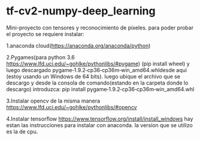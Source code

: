 # tf-cv2-numpy-deep_learning
Mini-proyecto con tensores y reconocimiento de píxeles.
para poder probar el proyecto se requiere instalar:

  1.anaconda cloud(https://anaconda.org/anaconda/python)
  
  2.Pygames(para python 3.6 https://www.lfd.uci.edu/~gohlke/pythonlibs/#pygame)
    (pip install wheel) y luego descargado pygame‑1.9.2‑cp36‑cp36m‑win_amd64.whldesde aquí (estoy usando un Windows de 64 bits).
    luego ubique el archivo que se descargo y desde la consola de comando(estando en la carpeta donde lo descargo) introduzca:
    pip install pygame‑1.9.2‑cp36‑cp36m‑win_amd64.whl
    
  3.Instalar opencv de la misma manera https://www.lfd.uci.edu/~gohlke/pythonlibs/#opencv
  
  4.Instalar tensorflow https://www.tensorflow.org/install/install_windows hay estan las instrucciones para instalar con anaconda.
    la version que se utilizo es la de cpu.
    
